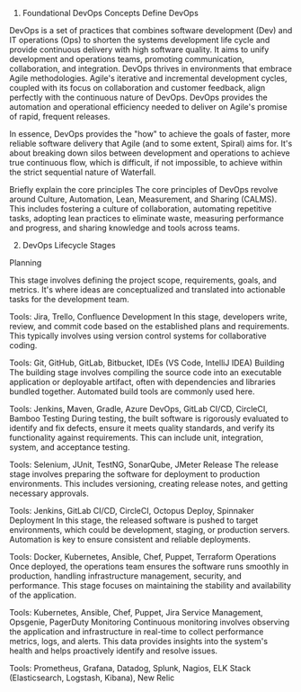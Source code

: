 1. Foundational DevOps Concepts
Define DevOps

DevOps is a set of practices that combines software development (Dev) and IT operations (Ops) to shorten the systems development life cycle and provide continuous delivery with high software quality. It aims to unify development and operations teams, promoting communication, collaboration, and integration.
DevOps thrives in environments that embrace Agile methodologies. Agile's iterative and incremental development cycles, coupled with its focus on collaboration and customer feedback, align perfectly with the continuous nature of DevOps. DevOps provides the automation and operational efficiency needed to deliver on Agile's promise of rapid, frequent releases.

In essence, DevOps provides the "how" to achieve the goals of faster, more reliable software delivery that Agile (and to some extent, Spiral) aims for. It's about breaking down silos between development and operations to achieve true continuous flow, which is difficult, if not impossible, to achieve within the strict sequential nature of Waterfall.

Briefly explain the core principles
The core principles of DevOps revolve around Culture, Automation, Lean, Measurement, and Sharing (CALMS). This includes fostering a culture of collaboration, automating repetitive tasks, adopting lean practices to eliminate waste, measuring performance and progress, and sharing knowledge and tools across teams.

2. DevOps Lifecycle Stages

Planning

This stage involves defining the project scope, requirements, goals, and metrics. It's where ideas are conceptualized and translated into actionable tasks for the development team.

Tools: Jira, Trello, Confluence
Development
In this stage, developers write, review, and commit code based on the established plans and requirements. This typically involves using version control systems for collaborative coding.

Tools: Git, GitHub, GitLab, Bitbucket, IDEs (VS Code, IntelliJ IDEA)
Building
The building stage involves compiling the source code into an executable application or deployable artifact, often with dependencies and libraries bundled together. Automated build tools are commonly used here.

Tools: Jenkins, Maven, Gradle, Azure DevOps, GitLab CI/CD, CircleCI, Bamboo
Testing
During testing, the built software is rigorously evaluated to identify and fix defects, ensure it meets quality standards, and verify its functionality against requirements. This can include unit, integration, system, and acceptance testing.

Tools: Selenium, JUnit, TestNG, SonarQube, JMeter
Release
The release stage involves preparing the software for deployment to production environments. This includes versioning, creating release notes, and getting necessary approvals.

Tools: Jenkins, GitLab CI/CD, CircleCI, Octopus Deploy, Spinnaker
Deployment
In this stage, the released software is pushed to target environments, which could be development, staging, or production servers. Automation is key to ensure consistent and reliable deployments.

Tools: Docker, Kubernetes, Ansible, Chef, Puppet, Terraform
Operations
Once deployed, the operations team ensures the software runs smoothly in production, handling infrastructure management, security, and performance. This stage focuses on maintaining the stability and availability of the application.

Tools: Kubernetes, Ansible, Chef, Puppet, Jira Service Management, Opsgenie, PagerDuty
Monitoring
Continuous monitoring involves observing the application and infrastructure in real-time to collect performance metrics, logs, and alerts. This data provides insights into the system's health and helps proactively identify and resolve issues.

Tools: Prometheus, Grafana, Datadog, Splunk, Nagios, ELK Stack (Elasticsearch, Logstash, Kibana), New Relic

